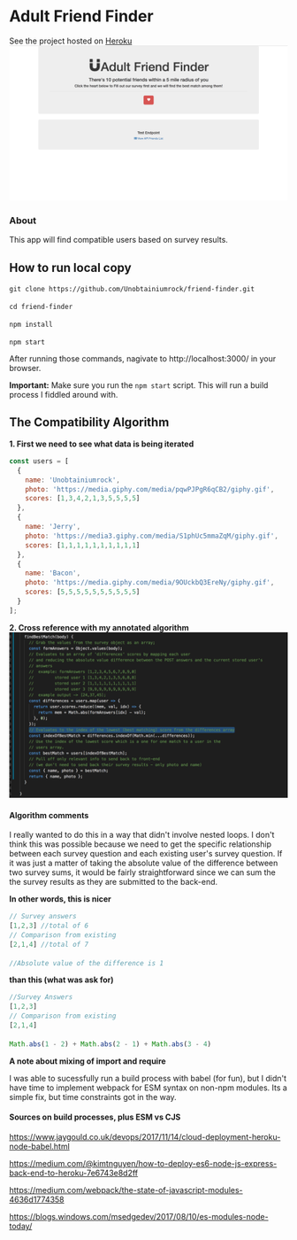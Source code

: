 # Adult Friend Finder
See the project hosted on [Heroku](https://floating-escarpment-14236.herokuapp.com/) 
<img src='./readme/landing-page.png'>
### About
This app will find compatible users based on survey results.

## How to run local copy
```
git clone https://github.com/Unobtainiumrock/friend-finder.git

cd friend-finder

npm install

npm start

```
After running those commands, nagivate to http://localhost:3000/ in your browser.

**Important:** Make sure you run the `npm start` script. This will run a build process I fiddled around with.

## The Compatibility Algorithm

**1. First we need to see what data is being iterated**
```javascript
const users = [
  {
    name: 'Unobtainiumrock',
    photo: 'https://media.giphy.com/media/pqwPJPgR6qCB2/giphy.gif',
    scores: [1,3,4,2,1,3,5,5,5,5]
  },
  {
    name: 'Jerry',
    photo: 'https://media3.giphy.com/media/S1phUc5mmaZqM/giphy.gif',
    scores: [1,1,1,1,1,1,1,1,1,1]
  },
  {
    name: 'Bacon',
    photo: 'https://media.giphy.com/media/9OUckbQ3EreNy/giphy.gif',
    scores: [5,5,5,5,5,5,5,5,5,5]
  }
];
```
**2. Cross reference with my annotated algorithm**
<img src ="./readme/annotated-algorithm.png">



#### Algorithm comments
  I really wanted to do this in a way that didn't involve nested loops. I don't think this was possible because we need to get the specific relationship between each survey question and each existing user's survey question. If it was just a matter of taking the absolute value of the difference between two survey sums, it would be fairly straightforward since we can sum the the survey results as they are submitted to the back-end.

**In other words, this is nicer**
```javascript 
// Survey answers
[1,2,3] //total of 6 
// Comparison from existing
[2,1,4] //total of 7

//Absolute value of the difference is 1
```
**than this (what was ask for)**
```javascript
//Survey Answers
[1,2,3] 
// Comparison from existing
[2,1,4] 

Math.abs(1 - 2) + Math.abs(2 - 1) + Math.abs(3 - 4)
```

**A note about mixing of import and require**
 
 I was able to sucessfully run a build process with babel (for fun), but I didn't have time to implement webpack for ESM syntax on non-npm modules. Its a simple fix, but time constraints got in the way.

#### Sources on build processes, plus ESM vs CJS
https://www.jaygould.co.uk/devops/2017/11/14/cloud-deployment-heroku-node-babel.html

https://medium.com/@kimtnguyen/how-to-deploy-es6-node-js-express-back-end-to-heroku-7e6743e8d2ff

https://medium.com/webpack/the-state-of-javascript-modules-4636d1774358

https://blogs.windows.com/msedgedev/2017/08/10/es-modules-node-today/

